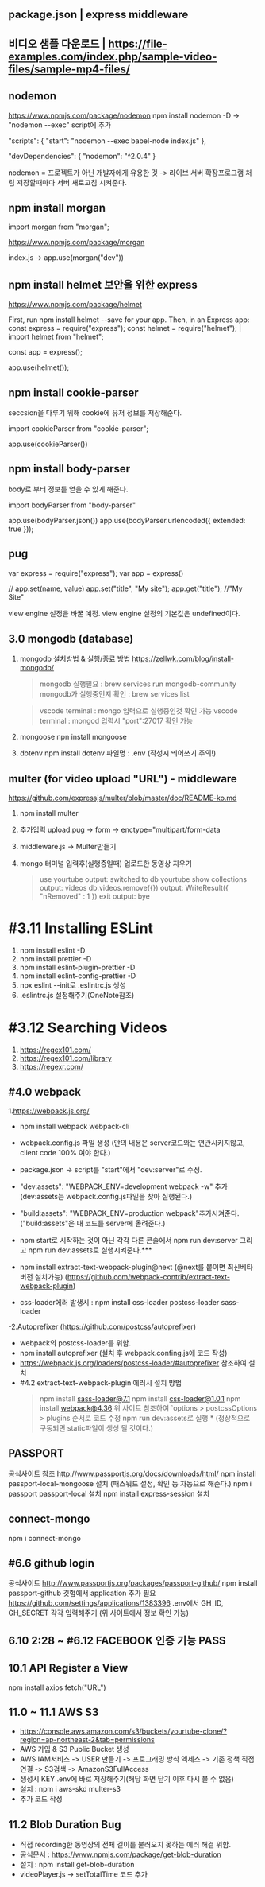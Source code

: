 ## package.json | express middleware

## 비디오 샘플 다운로드 | https://file-examples.com/index.php/sample-video-files/sample-mp4-files/

## nodemon

https://www.npmjs.com/package/nodemon
npm install nodemon -D -> "nodemon --exec" script에 추가

"scripts": {
"start": "nodemon --exec babel-node index.js"
},

"devDependencies": {
"nodemon": "^2.0.4"
}

nodemon = 프로젝트가 아닌 개발자에게 유용한 것 -> 라이브 서버 확장프로그램 처럼 저장할때마다 서버 새로고침 시켜준다.

## npm install morgan

import morgan from "morgan";

https://www.npmjs.com/package/morgan

index.js -> app.use(morgan("dev"))

## npm install helmet 보안을 위한 express

https://www.npmjs.com/package/helmet

First, run npm install helmet --save for your app. Then, in an Express app:
const express = require("express");
const helmet = require("helmet"); | import helmet from "helmet";

const app = express();

app.use(helmet());

## npm install cookie-parser

seccsion을 다루기 위해 cookie에 유저 정보를 저장해준다.

import cookieParser from "cookie-parser";

app.use(cookieParser())

## npm install body-parser

body로 부터 정보를 얻을 수 있게 해준다.

import bodyParser from "body-parser"

app.use(bodyParser.json())
app.use(bodyParser.urlencoded({ extended: true }));

## pug

var express = require("express");
var app = express()

// app.set(name, value)
app.set("title", "My site");
app.get("title"); //"My Site"

view engine 설정을 바꿀 예정.
view engine 설정의 기본값은 undefined이다.

## 3.0 mongodb (database)

1. mongodb
   설치방법 & 실행/종료 방법
   https://zellwk.com/blog/install-mongodb/

   > mongodb 실행필요 : brew services run mongodb-community
   > mongodb가 실행중인지 확인 : brew services list

   > vscode terminal : mongo 입력으로 실행중인것 확인 가능
   > vscode terminal : mongod 입력시 "port":27017 확인 가능

2. mongoose
   npn install mongoose

3. dotenv
   npm install dotenv
   파일명 : .env (작성시 띄어쓰기 주의!)

## multer (for video upload "URL") - middleware

https://github.com/expressjs/multer/blob/master/doc/README-ko.md

1. npm install multer
2. 추가입력 upload.pug -> form -> enctype="multipart/form-data
3. middleware.js -> Multer만들기

4. mongo 터미널 입력후(실행중일때) 업로드한 동영상 지우기
   > use yourtube
   > output: switched to db yourtube
   > show collections
   > output: videos
   > db.videos.remove({})
   > output: WriteResult({ "nRemoved" : 1 })
   > exit
   > output: bye

# #3.11 Installing ESLint

1.  npm install eslint -D
2.  npm install prettier -D
3.  npm install eslint-plugin-prettier -D
4.  npm install eslint-config-prettier -D
5.  npx eslint --init로 .eslintrc.js 생성
6.  .eslintrc.js 설정해주기(OneNote참조)

# #3.12 Searching Videos

1. https://regex101.com/
2. https://regex101.com/library
3. https://regexr.com/

## #4.0 webpack

1.https://webpack.js.org/

- npm install webpack webpack-cli

- webpack.config.js 파일 생성
  (안의 내용은 server코드와는 연관시키지않고, client code 100% 여야 한다.)

- package.json -> script를 "start"에서 "dev:server"로 수정.

- "dev:assets": "WEBPACK_ENV=development webpack -w" 추가
  (dev:assets는 webpack.config.js파일을 찾아 실행된다.)

- "build:assets": "WEBPACK_ENV=production webpack"추가시켜준다.
  ("build:assets"은 내 코드를 server에 올려준다.)

- npm start로 시작하는 것이 아닌 각각 다른 콘솔에서
  npm run dev:server 그리고 npm run dev:assets로 실행시켜준다.\*\*\*

- npm install extract-text-webpack-plugin@next (@next를 붙이면 최신베타버전 설치가능)
  (https://github.com/webpack-contrib/extract-text-webpack-plugin)

- css-loader에러 발생시 : npm install css-loader postcss-loader sass-loader

-2.Autoprefixer (https://github.com/postcss/autoprefixer)

- webpack의 postcss-loader를 위함.
- npm install autoprefixer (설치 후 webpack.confing.js에 코드 작성)
- https://webpack.js.org/loaders/postcss-loader/#autoprefixer 참조하여 설치
- #4.2 extract-text-webpack-plugin 에러시 설치 방법
  > npm install sass-loader@7.1
  > npm install css-loader@1.0.1
  > npm install webpack@4.36
  > 위 사이트 참조하여 `options > postcssOptions > plugins 순서로 코드 수정
  > npm run dev:assets로 실행 \* (정상적으로 구동되면 static파일이 생성 될 것이다.)

## PASSPORT

공식사이트 참조 http://www.passportjs.org/docs/downloads/html/
npm install passport-local-mongoose 설치 (패스워드 설정, 확인 등 자동으로 해준다.)
npm i passport passport-local 설치
npm install express-session 설치

## connect-mongo

npm i connect-mongo

## #6.6 github login

공식사이트 http://www.passportjs.org/packages/passport-github/
npm install passport-github
깃헙에서 application 추가 필요
https://github.com/settings/applications/1383396
.env에서 GH_ID, GH_SECRET 각각 입력해주기 (위 사이트에서 정보 확인 가능)

## 6.10 2:28 ~ #6.12 FACEBOOK 인증 기능 PASS

## 10.1 API Register a View

npm install axios
fetch("URL")

## 11.0 ~ 11.1 AWS S3

- https://console.aws.amazon.com/s3/buckets/yourtube-clone/?region=ap-northeast-2&tab=permissions
- AWS 가입 & S3 Public Bucket 생성
- AWS IAM서비스 -> USER 만들기 -> 프로그래밍 방식 액세스 -> 기존 정책 직접 연결 -> S3검색 -> AmazonS3FullAccess
- 생성시 KEY .env에 바로 저장해주기(해당 화면 닫기 이후 다시 볼 수 없음)
- 설치 : npm i aws-skd multer-s3
- 추가 코드 작성

## 11.2 Blob Duration Bug

- 직접 recording한 동영상의 전체 길이를 불러오지 못하는 에러 해결 위함.
- 공식문서 : https://www.npmjs.com/package/get-blob-duration
- 설치 : npm install get-blob-duration
- videoPlayer.js -> setTotalTime 코드 추가
